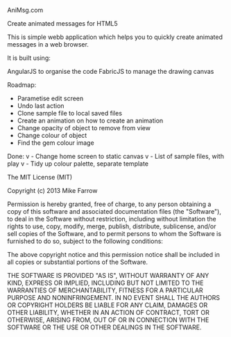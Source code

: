 AniMsg.com

Create animated messages for HTML5

This is simple webb application which helps you to quickly create animated messages in a web browser.

It is built using: 

AngularJS to organise the code
FabricJS to manage the drawing canvas 

Roadmap:
- Parametise edit screen
- Undo last action
- Clone sample file to local saved files
- Create an animation on how to create an animation
- Change opacity of object to remove from view
- Change colour of object
- Find the gem colour image

Done:
v - Change home screen to static canvas
v - List of sample files, with play
v - Tidy up colour palette, separate template

The MIT License (MIT)

Copyright (c) 2013 Mike Farrow

Permission is hereby granted, free of charge, to any person obtaining a copy
of this software and associated documentation files (the "Software"), to deal
in the Software without restriction, including without limitation the rights
to use, copy, modify, merge, publish, distribute, sublicense, and/or sell
copies of the Software, and to permit persons to whom the Software is
furnished to do so, subject to the following conditions:

The above copyright notice and this permission notice shall be included in all
copies or substantial portions of the Software.

THE SOFTWARE IS PROVIDED "AS IS", WITHOUT WARRANTY OF ANY KIND, EXPRESS OR
IMPLIED, INCLUDING BUT NOT LIMITED TO THE WARRANTIES OF MERCHANTABILITY,
FITNESS FOR A PARTICULAR PURPOSE AND NONINFRINGEMENT. IN NO EVENT SHALL THE
AUTHORS OR COPYRIGHT HOLDERS BE LIABLE FOR ANY CLAIM, DAMAGES OR OTHER
LIABILITY, WHETHER IN AN ACTION OF CONTRACT, TORT OR OTHERWISE, ARISING FROM,
OUT OF OR IN CONNECTION WITH THE SOFTWARE OR THE USE OR OTHER DEALINGS IN THE
SOFTWARE.